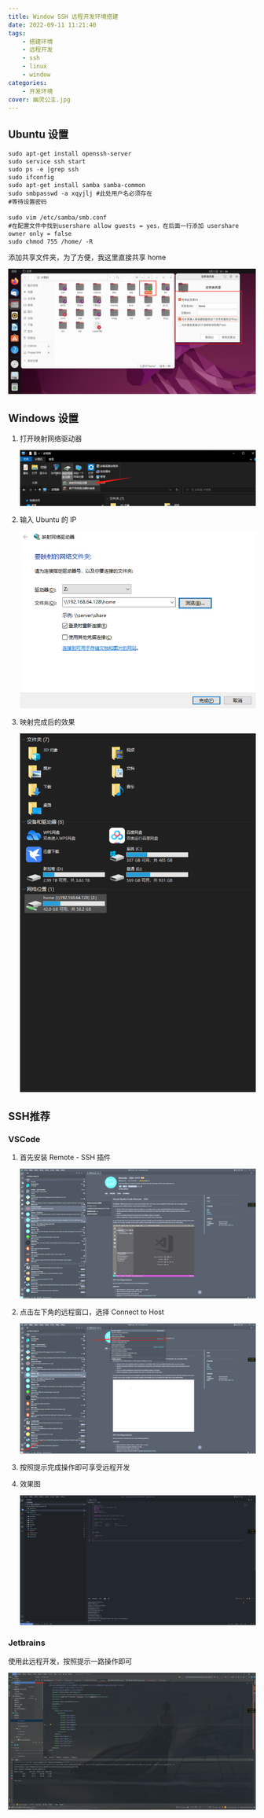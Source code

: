 ```yaml
---
title: Window SSH 远程开发环境搭建
date: 2022-09-11 11:21:40
tags:
	- 搭建环境
	- 远程开发
	- ssh
	- linux
	- window
categories:
    - 开发环境
cover: 幽灵公主.jpg
---
```

## Ubuntu 设置
```shell
sudo apt-get install openssh-server
sudo service ssh start
sudo ps -e |grep ssh
sudo ifconfig
sudo apt-get install samba samba-common
sudo smbpasswd -a xqyjlj #此处用户名必须存在
#等待设置密码

sudo vim /etc/samba/smb.conf
#在配置文件中找到usershare allow guests = yes，在后面一行添加 usershare owner only = false
sudo chmod 755 /home/ -R
```

添加共享文件夹，为了方便，我这里直接共享 home

   ![image-20220911133530992](Window%20SSH%20%E8%BF%9C%E7%A8%8B%E5%BC%80%E5%8F%91%E7%8E%AF%E5%A2%83%E6%90%AD%E5%BB%BA/image-20220911133530992.png)

## Windows 设置

1. 打开映射网络驱动器

   ![image-20220911133651408](Window%20SSH%20%E8%BF%9C%E7%A8%8B%E5%BC%80%E5%8F%91%E7%8E%AF%E5%A2%83%E6%90%AD%E5%BB%BA/image-20220911133651408.png)

2. 输入 Ubuntu 的 IP

   ![image-20220911133753309](Window%20SSH%20%E8%BF%9C%E7%A8%8B%E5%BC%80%E5%8F%91%E7%8E%AF%E5%A2%83%E6%90%AD%E5%BB%BA/image-20220911133753309.png)

3. 映射完成后的效果

   ![image-20220911133814999](Window%20SSH%20%E8%BF%9C%E7%A8%8B%E5%BC%80%E5%8F%91%E7%8E%AF%E5%A2%83%E6%90%AD%E5%BB%BA/image-20220911133814999.png)

## SSH推荐

### VSCode

1. 首先安装 Remote - SSH 插件

   ![image-20220911134920019](Window%20SSH%20%E8%BF%9C%E7%A8%8B%E5%BC%80%E5%8F%91%E7%8E%AF%E5%A2%83%E6%90%AD%E5%BB%BA/image-20220911134920019.png)

2. 点击左下角的远程窗口，选择 Connect to Host

   ![image-20220911135134685](Window%20SSH%20%E8%BF%9C%E7%A8%8B%E5%BC%80%E5%8F%91%E7%8E%AF%E5%A2%83%E6%90%AD%E5%BB%BA/image-20220911135134685.png)

3. 按照提示完成操作即可享受远程开发

4. 效果图

   ![image-20220911135546681](Window%20SSH%20%E8%BF%9C%E7%A8%8B%E5%BC%80%E5%8F%91%E7%8E%AF%E5%A2%83%E6%90%AD%E5%BB%BA/image-20220911135546681.png)

### Jetbrains

使用此远程开发，按照提示一路操作即可

![image-20220911135727217](Window%20SSH%20%E8%BF%9C%E7%A8%8B%E5%BC%80%E5%8F%91%E7%8E%AF%E5%A2%83%E6%90%AD%E5%BB%BA/image-20220911135727217.png)
